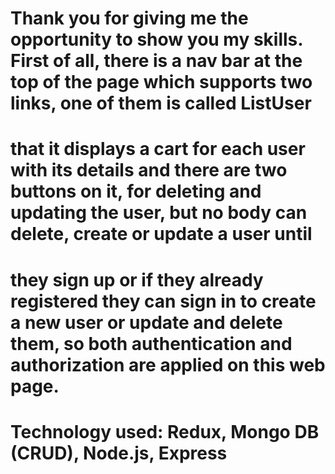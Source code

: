 # Thank you for giving me the opportunity to show you my skills. First of all, there is a nav bar at the top of the page which supports two links, one of them is called ListUser
# that it displays a cart for each user with its details and there are two buttons on it, for deleting and updating the user, but no body can delete, create or update a user until 
# they sign up or if they already registered they can sign in to create a new user or update and delete them, so both authentication and authorization are applied on this web page.
# Technology used: Redux, Mongo DB (CRUD), Node.js, Express

